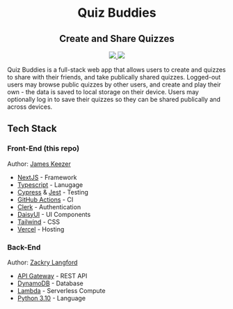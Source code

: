 <h1 align="center">Quiz Buddies</h1>

<h2 align="center">Create and Share Quizzes</h2>

<p align="center"><a href="https://cloud.cypress.io/projects/f968uc/runs"><img src="https://img.shields.io/endpoint?url=https://cloud.cypress.io/badge/detailed/f968uc&style=flat&logo=cypress" /></a><a href="https://codecov.io/gh/Infinity-Times-Two/escape-room-builder-frontend" > 
 <img src="https://codecov.io/gh/Infinity-Times-Two/escape-room-builder-frontend/branch/master/graph/badge.svg?token=USH6GNBN4U"/> 
 </a></p>

Quiz Buddies is a full-stack web app that allows users to create and quizzes to share with their friends, and take publically shared quizzes. Logged-out users may browse public quizzes by other users, and create and play their own - the data is saved to local storage on their device. Users may optionally log in to save their quizzes so they can be shared publically and across devices.

## Tech Stack

### Front-End (this repo)

Author: [James Keezer](https://github.com/Jamesllllllllll)

- [NextJS](https://nextjs.org) - Framework
- [Typescript](https://www.typescriptlang.org/) - Lanugage
- [Cypress](https://www.cypress.io/) & [Jest](https://jestjs.io/) - Testing
- [GitHub Actions](https://docs.github.com/en/actions) - CI
- [Clerk](https://clerk.com) - Authentication
- [DaisyUI](https://daisyui.com/) - UI Components
- [Tailwind](https://tailwindcss.com) - CSS
- [Vercel](https://vercel.com) - Hosting

### Back-End

Author: [Zackry Langford](https://github.com/zackrylangford)

- [API Gateway](https://aws.amazon.com/api-gateway/) - REST API
- [DynamoDB](https://aws.amazon.com/dynamodb/) - Database
- [Lambda](https://aws.amazon.com/lambda/) - Serverless Compute
- [Python 3.10](https://www.python.org/) - Language
